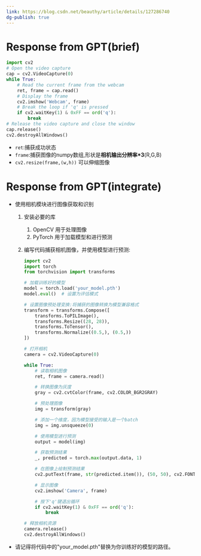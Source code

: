 ```yaml
---
link: https://blog.csdn.net/beauthy/article/details/127286740
dg-publish: true
---
```

# Response from GPT(brief)
```python
import cv2
# Open the video capture
cap = cv2.VideoCapture(0)
while True:
	# Read the current frame from the webcam
	ret, frame = cap.read()
	# Display the frame
	cv2.imshow('Webcam', frame)
	# Break the loop if 'q' is pressed
	if cv2.waitKey(1) & 0xFF == ord('q'):
		break
# Release the video capture and close the window
cap.release()
cv2.destroyAllWindows()
```
- `ret`:捕获成功状态
- `frame`:捕获图像的numpy数组,形状是**相机输出分辨率\*3**(R,G,B)
- `cv2.resize(frame,(w,h))` 可以伸缩图像
# Response from GPT(integrate)
- 使用相机模块进行图像获取和识别
	1. 安装必要的库
		1. OpenCV 用于处理图像
		2. PyTorch 用于加载模型和进行预测
	1. 编写代码捕获相机图像，并使用模型进行预测:

		```python
		import cv2
		import torch
		from torchvision import transforms
		
		# 加载训练好的模型
		model = torch.load('your_model.pth')
		model.eval()  # 设置为评估模式
		
		# 设置图像预处理变换:将捕获的图像转换为模型兼容格式
		transform = transforms.Compose([
		    transforms.ToPILImage(),
		    transforms.Resize((28, 28)),
		    transforms.ToTensor(),
		    transforms.Normalize((0.5,), (0.5,))
		])
		
		# 打开相机
		camera = cv2.VideoCapture(0)
		
		while True:
		    # 读取相机图像
		    ret, frame = camera.read()
		
		    # 转换图像为灰度
		    gray = cv2.cvtColor(frame, cv2.COLOR_BGR2GRAY)
		
		    # 预处理图像
		    img = transform(gray)
		
		    # 添加一个维度，因为模型接受的输入是一个batch
		    img = img.unsqueeze(0)
		
		    # 使用模型进行预测
		    output = model(img)
		
		    # 获取预测结果
		    _, predicted = torch.max(output.data, 1)
		
		    # 在图像上绘制预测结果
		    cv2.putText(frame, str(predicted.item()), (50, 50), cv2.FONT_HERSHEY_SIMPLEX, 1, (0, 255, 0), 2)
		
		    # 显示图像
		    cv2.imshow('Camera', frame)
		
		    # 按下'q'键退出循环
		    if cv2.waitKey(1) & 0xFF == ord('q'):
		        break
		
		# 释放相机资源
		camera.release()
		cv2.destroyAllWindows()
		```

- 请记得将代码中的"your_model.pth"替换为你训练好的模型的路径。